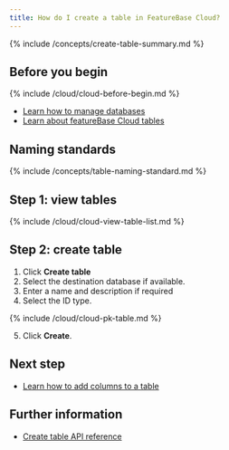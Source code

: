 ```yaml
---
title: How do I create a table in FeatureBase Cloud?
---
```


{% include /concepts/create-table-summary.md %}

## Before you begin

{% include /cloud/cloud-before-begin.md %}
* [Learn how to manage databases](/cloud/cloud-databases/cloud-db-manage)
* [Learn about featureBase Cloud tables](/cloud/cloud-databases/cloud-table-manage)

## Naming standards

{% include /concepts/table-naming-standard.md %}

## Step 1: view tables

{% include /cloud/cloud-view-table-list.md %}

## Step 2: create table

1. Click **Create table**
2. Select the destination database if available.
3. Enter a name and description if required
4. Select the ID type.

{% include /cloud/cloud-pk-table.md %}

5. Click **Create**.

## Next step

* [Learn how to add columns to a table](/cloud/cloud-databases/cloud-table-add-column)

## Further information

* [Create table API reference](https://api-docs-featurebase-cloud.redoc.ly/v2#operation/createTable)
